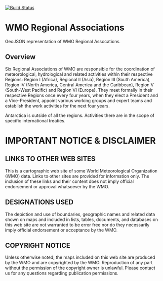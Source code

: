[![Build Status](https://travis-ci.org/OGCMetOceanDWG/wmo-ra.png?branch=master)](https://travis-ci.org/OGCMetOceanDWG/wmo-ra)

WMO Regional Associations
=========================

GeoJSON representation of WMO Regional Assocations.

Overview
---------

Six Regional Associations of WMO are responsible for the coordination of meteorological, hydrological and related activities within their respective Regions: Region I (Africa), Regional II (Asia), Region III (South America), Region IV (North America, Central America and the Caribbean), Region V (South-West Pacific) and Region VI (Europe). They meet formally in their respective Regions once every four years, when they elect a President and a Vice-President, appoint various working groups and expert teams and establish the work activities for the next four years. 

Antarctica is outside of all the regions. Activities there are in the scope of specific international treaties.

IMPORTANT NOTICE & DISCLAIMER
=============================

LINKS TO OTHER WEB SITES
------------------------

This is a cartographic web site of some World Meteorological Organization (WMO) data. Links to other sites are provided for information only. The inclusion of these links and their content does not imply official endorsement or approval whatsoever by the WMO. 

DESIGNATIONS USED
-----------------

The depiction and use of boundaries, geographic names and related data shown on maps and included in lists, tables, documents, and databases on this web site are not warranted to be error free nor do they necessarily imply official endorsement or acceptance by the WMO.

COPYRIGHT NOTICE
----------------
Unless otherwise noted, the maps included on this web site are produced by the WMO and are copyrighted by the WMO. Reproduction of any part without the permission of the copyright owner is unlawful. Please contact us for any questions regarding publication permissions.
